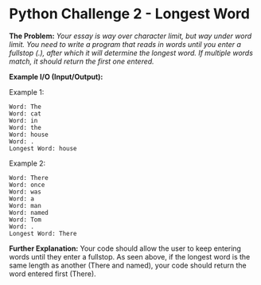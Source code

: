 Python Challenge 2 - Longest Word
==

**The Problem:** *Your essay is way over character limit, but way under word limit. You need to write a program that reads in words until you enter a fullstop (.), after which it will determine the longest word. If multiple words match, it should return the first one entered.*

**Example I/O (Input/Output):**

Example 1:

	Word: The
	Word: cat
	Word: in
	Word: the
	Word: house
	Word: .
	Longest Word: house
	
	
Example 2: 

	Word: There
	Word: once
	Word: was
	Word: a
	Word: man
	Word: named
	Word: Tom
	Word: .
	Longest Word: There
	
**Further Explanation:**
Your code should allow the user to keep entering words until they enter a fullstop. As seen above, if the longest word is the same length as another (There and named), your code should return the word entered first (There). 
